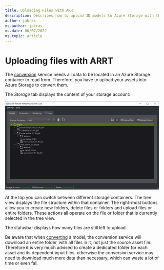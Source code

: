 ```yaml
---
title: Uploading Files with ARRT
description: Describes how to upload 3D models to Azure Storage with the Azure Remote Rendering Toolkit
author: jakras
ms.author: jakras
ms.date: 06/07/2022
ms.topic: article
---
```


# Uploading files with ARRT

The [conversion](conversion.md) service needs all data to be located in an Azure Storage container to read from. Therefore, you have to upload your assets into Azure Storage to convert them.

The *Storage* tab displays the content of your storage account:

![Azure Storage account file listing](media/storage.png)

At the top you can switch between different storage containers. The tree view displays the file structure within that container. The right-most buttons allow you to create new folders, delete files or folders and upload files or entire folders. These actions all operate on the file or folder that is currently selected in the tree view.

The statusbar displays how many files are still left to upload.

Be aware that when [converting](conversion.md) a model, the conversion service will download an entire folder, with all files in it, not just the source asset file. Therefore it is very much advised to create a dedicated folder for each asset and its dependent input files, otherwise the conversion service may need to download much more data than necessary, which can waste a lot of time or even fail.

